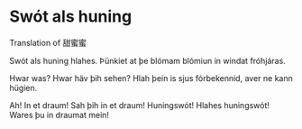 # Swót als huning

Translation of 甜蜜蜜

Swót als huning hlahes.
Þünkiet at þe blómam blómiun
in windat fróhjáras.

Hwar was? Hwar häv þih sehen?
Hlah þein is sjus fórbekennid,
aver ne kann hügien.

Ah! In et draum!
Sah þih in et draum!
Huningswót! Hlahes huningswót!
Wares þu in draumat mein!

